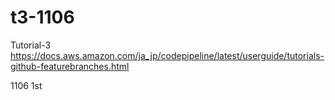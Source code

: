 # t3-1106
Tutorial-3
https://docs.aws.amazon.com/ja_jp/codepipeline/latest/userguide/tutorials-github-featurebranches.html

1106 1st